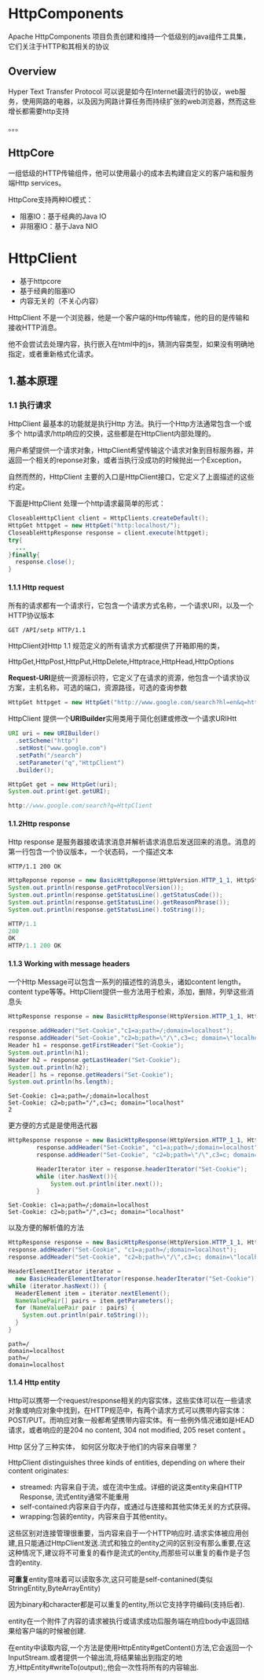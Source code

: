 # HttpComponents

Apache HttpComponents 项目负责创建和维持一个低级别的java组件工具集，它们关注于HTTP和其相关的协议



## Overview

Hyper Text Transfer Protocol 可以说是如今在Internet最流行的协议，web服务，使用网路的电器，以及因为网路计算任务而持续扩张的web浏览器，然而这些增长都需要http支持

。。。

## HttpCore

一组低级的HTTP传输组件，他可以使用最小的成本去构建自定义的客户端和服务端Http services。

HttpCore支持两种IO模式：

- 阻塞IO：基于经典的Java IO
- 非阻塞IO：基于Java NIO





# HttpClient

- 基于httpcore
- 基于经典的阻塞IO
- 内容无关的（不关心内容）



HttpClient 不是一个浏览器，他是一个客户端的Http传输库，他的目的是传输和接收HTTP消息。

他不会尝试去处理内容，执行嵌入在html中的js，猜测内容类型，如果没有明确地指定，或者重新格式化请求。



## 1.基本原理

### 1.1 执行请求

HttpClient 最基本的功能就是执行Http 方法。执行一个Http方法通常包含一个或多个 http请求/http响应的交换，这些都是在HttpClient内部处理的。

用户希望提供一个请求对象，HttpClient希望传输这个请求对象到目标服务器，并返回一个相关的reponse对象，或者当执行没成功的时候抛出一个Exception，

自然而然的，HttpClient 主要的入口是HttpClient接口，它定义了上面描述的这些约定。

下面是HttpClient 处理一个http请求最简单的形式：

```java
CloseableHttpClient client = HttpClients.createDefault();
HttpGet httpget = new HttpGet("http:localhost/");
CloseableHttpResponse response = client.execute(httpget);
try{
  ...
}finally{
  response.close();
}
```



#### 1.1.1 Http request

所有的请求都有一个请求行，它包含一个请求方式名称，一个请求URI，以及一个HTTP协议版本

```
GET /API/setp HTTP/1.1
```

HttpClient对Http 1.1 规范定义的所有请求方式都提供了开箱即用的类，

HttpGet,HttpPost,HttpPut,HttpDelete,Httptrace,HttpHead,HttpOptions

**Request-URI**是统一资源标识符，它定义了在请求的资源，他包含一个请求协议方案，主机名称，可选的端口，资源路径，可选的查询参数

```java
HttpGet httpget = new HttpGet("http://www.google.com/search?hl=en&q=httpclient&btnG=Google+Search&aq=f&oq=");
```

HttpClient 提供一个**URIBuilder**实用类用于简化创建或修改一个请求URIHtt

```java
URI uri = new URIBuilder()
  .setScheme("http")
  .setHost("www.google.com")
  .setPath("/search")
  .setParameter("q","HttpClient")
  .builder();

HttpGet get = new HttpGet(uri);
System.out.print(get.getURI);
```

```java
http://www.google.com/search?q=HttpClient
```



#### 1.1.2Http response

Http response 是服务器接收请求消息并解析请求消息后发送回来的消息。消息的第一行包含一个协议版本，一个状态码，一个描述文本

```
HTTP/1.1 200 OK
```

```java
HttpReponse reponse = new BasicHttpReponse(HttpVersion.HTTP_1_1, HttpStatus.SC_OK, "OK");
System.out.println(response.getProtocolVersion());
System.out.println(response.getStatusLine().getStatusCode());
System.out.println(response.getStatusLine().getReasonPhrase());
System.out.println(response.getStatusLine().toString());
```

```java
HTTP/1.1
200
OK
HTTP/1.1 200 OK
```





#### 1.1.3 Working with message headers

一个Http Message可以包含一系列的描述性的消息头，诸如content length，content type等等。HttpClient提供一些方法用于检索，添加，删除，列举这些消息头

```java
HttpResponse response = new BasicHttpResponse(HttpVersion.HTTP_1_1, HttpStatus.SC_OK,"OK");

response.addHeader("Set-Cookie","c1=a;path=/;domain=localhost");
response.addHeader("Set-Cookie","c2=b;path=\"/\",c3=c; domain=\"localhost\"");
Header h1 = response.getFirstHeader("Set-Cookie");
System.out.println(h1);
Header h2 = response.getLastHeader("Set-Cookie");
System.out.println(h2);
Header[] hs = reponse.getHeaders("Set-Cookie");
System.out.println(hs.length);
```

```
Set-Cookie: c1=a;path=/;domain=localhost
Set-Cookie: c2=b;path="/",c3=c; domain="localhost"
2
```

更方便的方式是是使用迭代器

```java
HttpResponse response = new BasicHttpResponse(HttpVersion.HTTP_1_1, HttpStatus.SC_OK, "OK");
        response.addHeader("Set-Cookie", "c1=a;path=/;domain=localhost");
        response.addHeader("Set-Cookie", "c2=b;path=\"/\",c3=c; domain=\"localhost\"");

        HeaderIterator iter = response.headerIterator("Set-Cookie");
        while (iter.hasNext()){
            System.out.println(iter.next());
        }
```

```
Set-Cookie: c1=a;path=/;domain=localhost
Set-Cookie: c2=b;path="/",c3=c; domain="localhost"
```

以及方便的解析值的方法

```java
HttpResponse response = new BasicHttpResponse(HttpVersion.HTTP_1_1, HttpStatus.SC_OK, "OK");
response.addHeader("Set-Cookie", "c1=a;path=/;domain=localhost");
response.addHeader("Set-Cookie", "c2=b;path=\"/\",c3=c; domain=\"localhost\"");

HeaderElementIterator iterator = 
  new BasicHeaderElementIterator(response.headerIterator("Set-Cookie"));
while (iterator.hasNext()) {
  HeaderElement item = iterator.nextElement();
  NameValuePair[] pairs = item.getParameters();
  for (NameValuePair pair : pairs) {
    System.out.println(pair.toString());
  }
}
```

```
path=/
domain=localhost
path=/
domain=localhost
```





#### 1.1.4 Http entity

Http可以携带一个request/response相关的内容实体，这些实体可以在一些请求对象或响应对象中找到，在HTTP规范中，有两个请求方式可以携带内容实体：POST/PUT。而响应对象一般都希望携带内容实体。有一些例外情况诸如是HEAD请求，或者响应的是204 no content, 304 not modified, 205 reset content 。



Http 区分了三种实体， 如何区分取决于他们的内容来自哪里？

HttpClient distinguishes three kinds of entities, depending on where their content originates:

- streamed: 内容来自于流，或在流中生成。详细的说这类entity来自HTTP Response, 流式entity通常不能重用
- self-contained:内容来自于内存，或通过与连接和其他实体无关的方式获得。
- wrapping:包装的entity，内容来自于其他entity。


这些区别对连接管理很重要，当内容来自于一个HTTP响应时.请求实体被应用创建,且只能通过HttpClient发送.流式和独立的entity之间的区别没有那么重要,在这这种情况下,建议将不可重复的看作是流式的entity,而那些可以重复的看作是子包含的entity.

**可重复**entity意味着可以读取多次,这只可能是self-contanined(类似StringEntity,ByteArrayEntity)

因为binary和character都是可以重复的entity,所以它支持字符编码(支持后者).

entity在一个附件了内容的请求被执行或请求成功后服务端在响应body中返回结果给客户端的时候被创建.

在entity中读取内容,一个方法是使用HttpEntity#getContent()方法,它会返回一个InputStream.或者提供一个输出流,将结果输出到指定的地方,HttpEntity#writeTo(output);,他会一次性将所有的内容输出.






